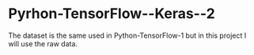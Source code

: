 # Pyrhon-TensorFlow--Keras--2
The dataset is the same used in Python-TensorFlow-1 but in this project I will use the raw data.

